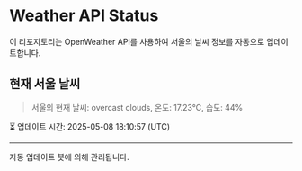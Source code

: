 
# Weather API Status

이 리포지토리는 OpenWeather API를 사용하여 서울의 날씨 정보를 자동으로 업데이트합니다.

## 현재 서울 날씨
> 서울의 현재 날씨: overcast clouds, 온도: 17.23°C, 습도: 44%

⏳ 업데이트 시간: 2025-05-08 18:10:57 (UTC)

---
자동 업데이트 봇에 의해 관리됩니다.
